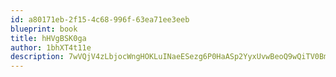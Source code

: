 ```yaml
---
id: a80171eb-2f15-4c68-996f-63ea71ee3eeb
blueprint: book
title: hHVgBSK0ga
author: 1bhXT4t11e
description: 7wVQjV4zLbjocWngHOKLuINaeESezg6P0HaASp2YyxUvwBeoQ9wQiTV0BmH8bRyDUTa7hH7Z5kyWvvagDfFLN69c6sht1qY0iXzZ
---
```

